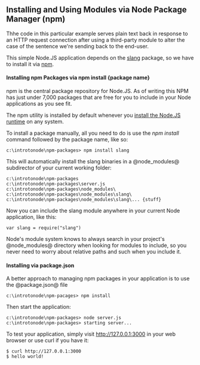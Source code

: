 Installing and Using Modules via Node Package Manager (npm) 
--------

Thhe code in this particular example serves plain text back in response to an HTTP request
connection after using a third-party module to alter the case of the sentence we're sending back to the end-user.

This simple Node.JS application depends on the [slang](https://github.com/devongovett/slang) package, so we have to install it via [npm](http://npmjs.org/ "Node Package Manager").

#### Installing npm Packages via npm install {package name}
npm is the central package repository for Node.JS. As of writing this NPM has just under 7,000 packages that are free for you to include in your Node applications as you see fit.

The npm utility is installed by default whenever you [install the Node.JS runtime](http://nodejs.org/) on any system.

To install a package manually, all you need to do is use the _npm install_ command followed by the package name, like so:

    c:\introtonode\npm-packages> npm install slang

This will automatically install the slang binaries in a @node_modules@ subdirector of your current working folder:

	c:\introtonode\npm-packages
	c:\introtonode\npm-packages\server.js
	c:\introtonode\npm-packages\node_modules\
	c:\introtonode\npm-packages\node_modules\slang\
	c:\introtonode\npm-packages\node_modules\slang\... {stuff}

Now you can include the slang module anywhere in your current Node application, like this:

	var slang = require("slang")

Node's module system knows to always search in your project's @node_modules@ directory when looking for modules to include, so you never need to worry about relative paths and such when you include it.

#### Installing via package.json
A better approach to managing npm packages in your application is to use the @package.json@ file

    c:\introtonode\npm-pacages> npm install

Then start the application:

    c:\introtonode\npm-packages> node server.js
    c:\introtonode\npm-packages> starting server...

To test your application, simply visit http://127.0.0.1:3000 in your web browser or use curl if you have it:

    $ curl http://127.0.0.1:3000
    $ hello world!